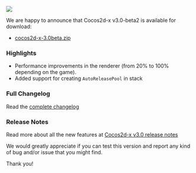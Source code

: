 
<img src="https://lh3.googleusercontent.com/-glwwzmFyUmk/UQgPnlx40uI/AAAAAAAArzg/WPRW10kkecM/s800/cocos2d-x-logo.png">

We are happy to announce that Cocos2d-x v3.0-beta2 is available for download:

* [cocos2d-x-3.0beta.zip](http://cdn.cocos2d-x.org/cocos2d-x-3.0beta2.zip)

### Highlights

* Performance improvements in the renderer (from 20% to 100% depending on the game).
* Added support for creating `AutoReleasePool` in stack


### Full Changelog

Read the [complete changelog](https://github.com/cocos2d/cocos2d-x/blob/cocos2d-x-3.0beta2/CHANGELOG)


### Release Notes

Read more about all the new features at [Cocos2d-x v3.0 release notes](https://github.com/cocos2d/cocos2d-x/blob/develop/docs/RELEASE_NOTES.md)


We would greatly appreciate if you can test this version and report any kind of bug and/or issue that you might find.

Thank you!
